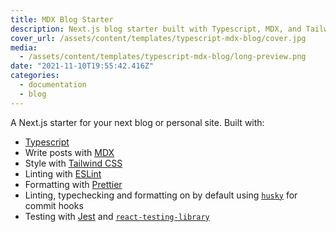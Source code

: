 ```yaml
---
title: MDX Blog Starter
description: Next.js blog starter built with Typescript, MDX, and Tailwind CSS.
cover_url: /assets/content/templates/typescript-mdx-blog/cover.jpg
media:
  - /assets/content/templates/typescript-mdx-blog/long-preview.png
date: "2021-11-10T19:55:42.416Z"
categories:
  - documentation
  - blog
---
```


A Next.js starter for your next blog or personal site. Built with:

- [Typescript](https://www.typescriptlang.org/)
- Write posts with [MDX](https://mdxjs.com/)
- Style with [Tailwind CSS](https://tailwindcss.com/)
- Linting with [ESLint](https://eslint.org/)
- Formatting with [Prettier](https://prettier.io/)
- Linting, typechecking and formatting on by default using [`husky`](https://github.com/typicode/husky) for commit hooks
- Testing with [Jest](https://jestjs.io/) and [`react-testing-library`](https://testing-library.com/docs/react-testing-library/intro)
